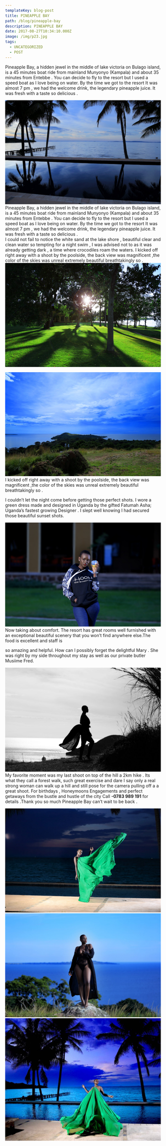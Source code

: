 ```yaml
---
templateKey: blog-post
title: PINEAPPLE BAY
path: /blog/pineapple-bay
description: PINEAPPLE BAY
date: 2017-08-27T10:34:10.000Z
image: /img/p23.jpg
tags:
  - UNCATEGORIZED
  - POST
---
```

Pineapple Bay, a hidden jewel in the middle of lake
victoria on Bulago island, is a 45 minutes boat ride
from mainland Munyonyo (Kampala) and about 35 minutes
from Entebbe . You can decide to fly to the resort
but I used a speed boat as I love being on water.
By the time we got to the resort  It was almost 7 pm ,
we had the welcome drink, the legendary pineapple juice.
It was fresh with a taste so delicious .
<div class="row">
    <div class="col-md-4">
        <img src="./p27.jpg" alt="pine"/>
    </div>
    <div class="col-md-4">
    Pineapple Bay, a hidden jewel in the middle of lake
    victoria on Bulago island, is a 45 minutes boat ride
    from mainland Munyonyo (Kampala) and about 35 minutes
    from Entebbe . You can decide to fly to the resort
    but I used a speed boat as I love being on water.
    By the time we got to the resort  It was almost 7 pm ,
    we had the welcome drink, the legendary pineapple juice.
    It was fresh with a taste so delicious .
    </div>
</div>
<div class="row">
  <div class="col-md-4">
    I could not fail to notice the white sand at the lake shore ,
    beautiful clear and clean water so tempting for a night swim , I was advised not to as it was already getting dark , a time where crocodiles roam the waters.
    I kicked off right away with a shoot by the poolside, the back view was magnificent ,the color of the skies was unreal extremely beautiful breathtakingly so .
  </div>
  <div class="col-md-4">
    <img src="./p28.jpg" alt="pine"/>
  </div>
</div>
  <div class="p1">
      <p><img src="./p34.jpg" alt="pine"/>
        I kicked off right away with a shoot by the poolside, the back view was magnificent ,the color of the skies was unreal extremely beautiful breathtakingly so .
      </p>
      <p>
        I couldn’t let the night come before getting those perfect shots. I wore a green dress made and designed in Uganda by the gifted Fatumah Asha; Uganda’s fastest growing Designer . I slept well 
        knowing I had secured those beautiful sunset shots.
      </p>
  </div>
  <div class="p2">
    <p><img src="./p23.jpg" alt="pine"/>
    Now taking about comfort. The resort has  great rooms well furnished with an exceptional beautiful scenery that you won’t find anywhere else.The food is excellent and staff is
      </p>
      <p>
    so amazing and helpful. How can I possibly forget the delightful Mary . She was right by my side throughout my stay as well as our private butler Musiime Fred.
      </p>
    </div>
  </div>
<div class="p3">
      <p> <img src="./p11.jpg" alt="pine"/>
      My favorite moment was my last shoot on top of the hill a 2km hike . Its what they call a forest walk, such great exercise and dare I say only a real strong woman can walk up a hill and still pose for the camera pulling off a  a great shoot.
      For birthdays , Honeymoons Engagements and perfect getaways from the bustle and hustle of the city  Call <strong>-0783 989 191</strong> for details .Thank you so much Pineapple Bay can’t wait to be back .
      </p>
</div>
<div class="mt-5 row">
  <div class="col-md-4">
    <img src="./p21.jpg" alt="pine"/>
  </div>
  <div class="col-md-4">
    <img src="./p30.jpg" alt="pine"/>
  </div>
  <div class="col-md-4">
    <img src="./p20.jpeg" alt="pine"/>
  </div>
</div>
